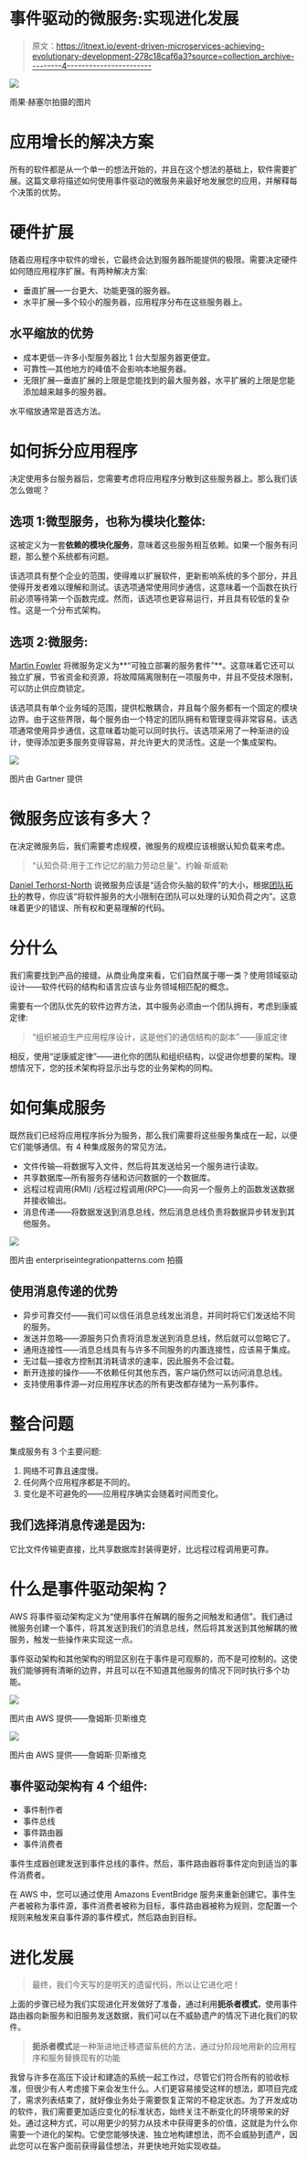 # 事件驱动的微服务:实现进化发展

> 原文：<https://itnext.io/event-driven-microservices-achieving-evolutionary-development-278c18caf6a3?source=collection_archive---------4----------------------->

![](img/941d57d7e1b4248939edd5e68cceebc5.png)

雨果·赫塞尔拍摄的图片

# 应用增长的解决方案

所有的软件都是从一个单一的想法开始的，并且在这个想法的基础上，软件需要扩展。这篇文章将描述如何使用事件驱动的微服务来最好地发展您的应用，并解释每个决策的优势。

# 硬件扩展

随着应用程序中软件的增长，它最终会达到服务器所能提供的极限。需要决定硬件如何随应用程序扩展。有两种解决方案:

*   垂直扩展—一台更大、功能更强的服务器。
*   水平扩展—多个较小的服务器，应用程序分布在这些服务器上。

## 水平缩放的优势

*   成本更低—许多小型服务器比 1 台大型服务器更便宜。
*   可靠性—其他地方的峰值不会影响本地服务器。
*   无限扩展—垂直扩展的上限是您能找到的最大服务器，水平扩展的上限是您能添加越来越多的服务器。

水平缩放通常是首选方法。

# 如何拆分应用程序

决定使用多台服务器后，您需要考虑将应用程序分散到这些服务器上。那么我们该怎么做呢？

## 选项 1:微型服务，也称为模块化整体:

这被定义为一套**依赖的模块化服务**，意味着这些服务相互依赖。如果一个服务有问题，那么整个系统都有问题。

该选项具有整个企业的范围，使得难以扩展软件，更新影响系统的多个部分，并且使得开发者难以理解和测试。该选项通常使用同步通信，这意味着一个函数在执行前必须等待第一个函数完成。然而，该选项也更容易运行，并且具有较低的复杂性。这是一个分布式架构。

## **选项 2:微服务:**

[Martin Fowler](https://martinfowler.com/) 将微服务定义为**“可独立部署的服务套件”**。这意味着它还可以独立扩展，节省资金和资源，将故障隔离限制在一项服务中，并且不受技术限制，可以防止供应商锁定。

该选项具有单个业务域的范围，提供松散耦合，并且每个服务都有一个固定的模块边界。由于这些界限，每个服务由一个特定的团队拥有和管理变得非常容易。该选项通常使用异步通信，这意味着功能可以同时执行。该选项采用了一种渐进的设计，使得添加更多服务变得容易，并允许更大的灵活性。这是一个集成架构。

![](img/7070120dad527081b2aa5b0fdfb5fbee.png)

图片由 Gartner 提供

# 微服务应该有多大？

在决定微服务后，我们需要考虑规模，微服务的规模应该根据认知负载来考虑。

> “认知负荷:用于工作记忆的脑力劳动总量”。约翰·斯威勒

[Daniel Terhorst-North](https://twitter.com/tastapod) 说微服务应该是“适合你头脑的软件”的大小，根据[团队拓扑](https://teamtopologies.com/)的教导，你应该“将软件服务的大小限制在团队可以处理的认知负荷之内”。这意味着更少的错误、所有权和更易理解的代码。

# 分什么

我们需要找到产品的接缝。从商业角度来看，它们自然属于哪一类？使用领域驱动设计——软件代码的结构和语言应该与业务领域相匹配的概念。

需要有一个团队优先的软件边界方法，其中服务必须由一个团队拥有，考虑到康威定律:

> “组织被迫生产应用程序设计，这是他们的通信结构的副本”——康威定律

相反，使用“逆康威定律”——进化你的团队和组织结构，以促进你想要的架构。理想情况下，您的技术架构将显示出与您的业务架构的同构。

# 如何集成服务

既然我们已经将应用程序拆分为服务，那么我们需要将这些服务集成在一起，以便它们能够通信。有 4 种集成服务的常见方法。

*   文件传输—将数据写入文件，然后将其发送给另一个服务进行读取。
*   共享数据库—所有服务存储和访问数据的一个数据库。
*   远程过程调用(RMI) /远程过程调用(RPC)——向另一个服务上的函数发送数据并接收输出。
*   消息传递——将数据发送到消息总线，然后消息总线负责将数据异步转发到其他服务。

![](img/4a5cf7539300fceef7bbee5ea804bc49.png)

图片由 enterpriseintegrationpatterns.com 拍摄

## 使用消息传递的优势

*   异步可靠交付——我们可以信任消息总线发出消息，并同时将它们发送给不同的服务。
*   发送并忽略——源服务只负责将消息发送到消息总线，然后就可以忽略它了。
*   通用连接性——消息总线具有与许多不同服务的内置连接性，应该易于集成。
*   无过载—接收方控制其消耗请求的速率，因此服务不会过载。
*   断开连接的操作——不依赖任何其他东西，客户端仍然可以访问消息总线。
*   支持使用事件源—对应用程序状态的所有更改都存储为一系列事件。

# 整合问题

集成服务有 3 个主要问题:

1.  网络不可靠且速度慢。
2.  任何两个应用程序都是不同的。
3.  变化是不可避免的——应用程序确实会随着时间而变化。

## **我们选择消息传递是因为:**

它比文件传输更直接，比共享数据库封装得更好，比远程过程调用更可靠。

# 什么是事件驱动架构？

AWS 将事件驱动架构定义为“使用事件在解耦的服务之间触发和通信”。我们通过微服务创建一个事件，将其发送到我们的消息总线，然后将其发送到其他解耦的微服务，触发一些操作来实现这一点。

事件驱动架构和其他架构的明显区别在于事件是可观察的，而不是可控制的。这使我们能够拥有清晰的边界，并且可以在不知道其他服务的情况下同时执行多个功能。

![](img/303c9e38ec8bad599d9445e87c45b0eb.png)

图片由 AWS 提供——詹姆斯·贝斯维克

![](img/81de56910f7e864e48b7dd50e5ba745a.png)

图片由 AWS 提供——詹姆斯·贝斯维克

## 事件驱动架构有 4 个组件:

*   事件制作者
*   事件总线
*   事件路由器
*   事件消费者

事件生成器创建发送到事件总线的事件。然后，事件路由器将事件定向到适当的事件消费者。

在 AWS 中，您可以通过使用 Amazons EventBridge 服务来重新创建它。事件生产者被称为事件源，事件消费者被称为目标，事件路由器被称为规则，您配置一个规则来触发来自事件源的事件模式，然后路由到目标。

# 进化发展

> 最终，我们今天写的是明天的遗留代码，所以让它进化吧！

上面的步骤已经为我们实现进化开发做好了准备，通过利用**扼杀者模式**，使用事件路由器向新服务和旧服务发送数据，我们可以在不威胁遗产的情况下进化我们的软件。

> **扼杀者模式**是一种渐进地迁移遗留系统的方法，通过分阶段地用新的应用程序和服务替换现有的功能

我曾与许多在高压下设计和建造的系统一起工作过，尽管它们符合所有的验收标准，但很少有人考虑接下来会发生什么。人们更容易接受这样的想法，即项目完成了，需求列表结束了，就好像业务处于需要恢复正常的不稳定状态。为了开发成功的软件，我们需要更加适应变化的标准状态，始终关注不断变化的环境带来的好处。通过这种方式，可以用更少的努力从技术中获得更多的价值，这就是为什么你需要一个进化的架构。它使您能够快速、独立地构建想法，而不会威胁到遗产，因此您可以在客户面前获得最佳想法，并更快地开始实现收益。